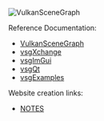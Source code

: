 ![VulkanSceneGraph](https://raw.githubusercontent.com/vsg-dev/VulkanSceneGraph/master/docs/images/VSGlogo.png)


Reference Documentation:
* [VulkanSceneGraph](ref/VulkanSceneGraph/html/classes.html)
* [vsgXchange](ref/vsgXchange/html/classes.html)
* [vsgImGui](ref/vsgImGui/html/classes.html)
* [vsgQt](ref/vsgQt/html/classes.html)
* [vsgExamples](ref/vsgExmaples/html/classes.html)

Website creation links:
* [NOTES](NOTES.md)
